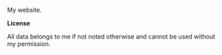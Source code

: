 My website.

**License**

All data belongs to me if not noted otherwise and cannot be used without my permission.
